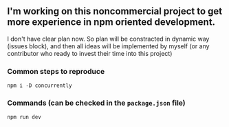 ## I'm working on this noncommercial project to get more experience in npm oriented development.

I don't have clear plan now.
So plan will be constracted in dynamic way (issues block), and then all ideas will be implemented by myself (or any contributor who ready to invest their time into this project)

### Common steps to reproduce

```
npm i -D concurrently
```

### Commands (can be checked in the `package.json` file)

```
npm run dev
```
